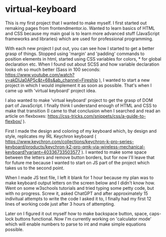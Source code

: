 # virtual-keyboard
This is my first project that I wanted to make myself. I first started out remaking pages from frontendmentor.io.
Wanted to learn basics of HTML and CSS because my main goal is to learn more advanced stuff (JavaScript frameworks and libraries)
which are used for professional programming.

With each new project I put out, you can see how I started to get a better grasp of things. Stopped using 'margin' and 'padding'
commands to position elements in html, started using CSS variables for colors, * for global declaration etc.
When I found out about SCSS and how variable declaration looks oh so much better (Sass in 100 seconds:
https://www.youtube.com/watch?v=akDIJa0AP5c&t=68s&ab_channel=Fireship ), I wanted to start a new project in which I would implement
it as soon as possible. That's when I came up with 'virtual keyboard' project idea.

I also wanted to make 'virtual keyboard' project to get the grasp of DOM part of JavaScript. I finally think I understand enough of HTML
and CSS to make that transition (I came to that conclusion when I searched and read an article on flexboxes:
https://css-tricks.com/snippets/css/a-guide-to-flexbox/ ).

First I made the design and coloring of my keyboard which, by design and style, replicates my IRL Keychron keyboard
( https://www.keychron.com/collections/keychron-k-pro-series-keyboard/products/keychron-k2-pro-qmk-via-wireless-mechanical-keyboard?variant=40336733503577 ).
I wanted to make some space between the letters and remove button borders, but for now I'll leave that for future me because I wanted to start on
JS part of the project which takes us to the second point.

When I made JS text file, I left it blank for 1 hour because my plan
was to make keyboard output letters on the screen below and I didn't know how. Went on some w3schools tutorials and tried typing
some petty code, but with no progress. Screw it, asked ChatGPT and after approximately 15 indivitual attempts to write the code I
asked it to, I finally had my first 12 lines of working code just after 3 hours of attempting.

Later on I figured it out myself how to make backspace button, space, caps-lock buttons functional. Now I'm currently working on 'calculator mode'
which will enable numbers to parse to int and make simple equations possible.
